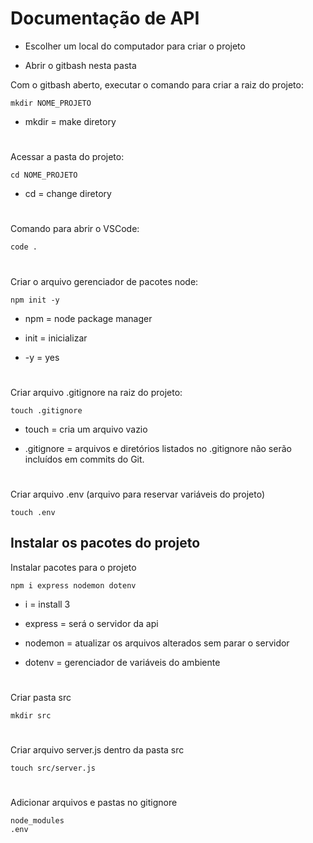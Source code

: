 # Documentação de API

* Escolher um local do computador para criar o projeto

* Abrir o gitbash nesta pasta

Com o gitbash aberto, executar o comando para criar a raiz do projeto:
```
mkdir NOME_PROJETO
```
* mkdir = make diretory
#

Acessar a pasta do projeto:
```
cd NOME_PROJETO
```
* cd = change diretory
#

Comando para abrir o VSCode:

```
code .
```
#
Criar o arquivo gerenciador de pacotes node:

```
npm init -y
```

* npm = node package manager

* init = inicializar

* -y = yes
#

Criar arquivo .gitignore na raiz do projeto:

```
touch .gitignore
```
* touch = cria um arquivo vazio

* .gitignore = arquivos e diretórios listados no .gitignore não serão incluídos em commits do Git.

#

Criar arquivo .env (arquivo para reservar variáveis do projeto)

```
touch .env
```


## Instalar os pacotes do projeto

Instalar pacotes para o projeto

```
npm i express nodemon dotenv
```
* i = install
3
* express = será o servidor da api

* nodemon = atualizar os arquivos alterados sem parar o servidor 

* dotenv = gerenciador de variáveis do ambiente
#

Criar pasta src

```
mkdir src
```
#
Criar arquivo server.js dentro da pasta src

```
touch src/server.js
```
#
Adicionar arquivos e pastas no gitignore

```
node_modules
.env
```
